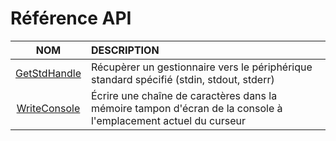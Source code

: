 # Référence API

|NOM|DESCRIPTION|
|:--:|:--|
|[GetStdHandle](https://docs.microsoft.com/en-us/windows/console/getstdhandle)|Récupèrer un gestionnaire vers le périphérique standard spécifié (stdin, stdout, stderr)|
|[WriteConsole](https://docs.microsoft.com/en-us/windows/console/writeconsole)|Écrire une chaîne de caractères dans la mémoire tampon d'écran de la console à l'emplacement actuel du curseur|
